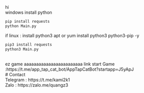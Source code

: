 hi <br>
windows 
install python 
```bash
pip install requests
python Main.py

```
if linux :
install python3
apt or yum install python3 python3-pip -y
```bash
pip3 install requests
python3 Main.py

```
<br>
ez game aaaaaaaaaaaaaaaaaaaaaaaa
link start Game :https://t.me/app_tap_cat_bot/AppTapCatBot?startapp=J5yApJ <br>
# Contact
<br>
Telegram : https://t.me/kami2k1 <br>
Zalo : https://zalo.me/quangz3
